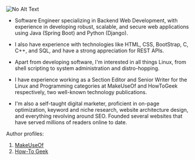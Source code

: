 ![No Alt Text](https://media.licdn.com/dms/image/v2/D4E16AQG-LLsh_N8NzA/profile-displaybackgroundimage-shrink_350_1400/profile-displaybackgroundimage-shrink_350_1400/0/1713038901601?e=1731542400&v=beta&t=PHUO0J8HKlh23G2Uz-Xi35YWWJ1SAi2GbYJ86g_Nn8U)

- Software Engineer specializing in Backend Web Development, with experience in developing robust, scalable, and secure web applications using Java (Spring Boot) and Python (Django). 

- I also have experience with technologies like HTML, CSS, BootStrap, C, C++, and SQL, and have a strong appreciation for REST APIs.

- Apart from developing software, I'm interested in all things Linux, from shell scripting to system administration and distro-hopping.

- I have experience working as a Section Editor and Senior Writer for the Linux and Programming categories at MakeUseOf and HowToGeek respectively, two well-known technology publications.

- I'm also a self-taught digital marketer, proficient in on-page optimization, keyword and niche research, website architecture design, and everything revolving around SEO. Founded several websites that have served millions of readers online to date.

Author profiles:
1. [MakeUseOf](https://makeuseof.com/author/deepesh-sharma)
2. [How-To Geek](https://howtogeek.com/author/deepeshsharma)

